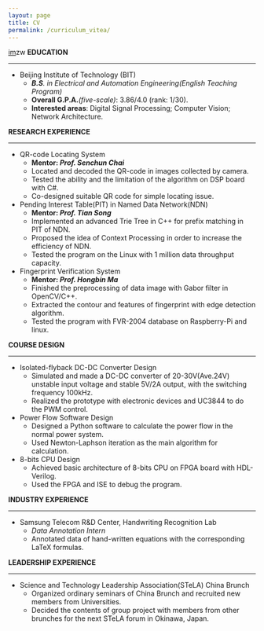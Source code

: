 ```yaml
---
layout: page
title: CV
permalink: /curriculum_vitea/
---
```

[im](_files/WenyiZhao_CV.pdf)zw
**EDUCATION**

___
- Beijing Institute of Technology (BIT)
    - ***B.S**. in Electrical and Automation Engineering(English Teaching Program)*
    - **Overall G.P.A.***(five-scale)*: 3.86/4.0 (rank: 1/30).
    - **Interested areas**: Digital Signal Processing; Computer Vision; Network Architecture.

**RESEARCH EXPERIENCE**

___
- QR-code Locating System
    - **Mentor: *Prof. Senchun Chai***
    - Located and decoded the QR-code in images collected by camera.
    - Tested the ability and the limitation of the algorithm on DSP board with C#.
    - Co-designed suitable QR code for simple locating issue.
- Pending Interest Table(PIT) in Named Data Network(NDN)
    - **Mentor: *Prof. Tian Song***
    - Implemented an advanced Trie Tree in C++ for prefix matching in PIT of NDN.
    - Proposed the idea of Context Processing in order to increase the efficiency of NDN.
    - Tested the program on the Linux with 1 million data throughput capacity.
- Fingerprint Verification System
    - **Mentor: *Prof. Hongbin Ma***
    - Finished the preprocessing of data image with Gabor filter in OpenCV/C++.
    - Extracted the contour and features of fingerprint with edge detection algorithm.
    - Tested the program with FVR-2004 database on Raspberry-Pi and linux.

**COURSE DESIGN**

___
- Isolated-flyback DC-DC Converter Design
    - Simulated and made a DC-DC converter of 20-30V(Ave.24V) unstable input voltage and stable 5V/2A output, with the switching frequency 100kHz.
    - Realized the prototype with electronic devices and UC3844 to do the PWM control.
- Power Flow Software Design
  - Designed a Python software to calculate the power flow in the normal power system.
  - Used Newton-Laphson iteration as the main algorithm for calculation.
- 8-bits CPU Design
  - Achieved basic architecture of 8-bits CPU on FPGA board with HDL-Verilog.
  - Used the FPGA and ISE to debug the program.




**INDUSTRY EXPERIENCE**

___
- Samsung Telecom R&D Center, Handwriting Recognition Lab
    - *Data Annotation Intern*
    - Annotated data of hand-written equations with the corresponding LaTeX formulas.

**LEADERSHIP EXPERIENCE**

___
- Science and Technology Leadership Association(STeLA) China Brunch
    - Organized ordinary seminars of China Brunch and recruited new members from Universities.
    - Decided the contents of group project with members from other brunches for the next STeLA forum in Okinawa, Japan.




